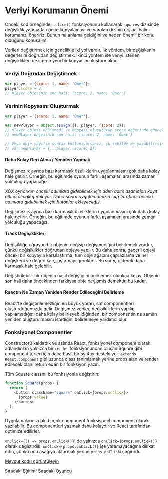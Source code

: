 <h1>Veriyi Korumanın Önemi</h1>

Önceki kod örneğinde, `.slice()` fonksiyonunu kullanarak `squares` dizisinde değişiklik yapmadan önce kopyalamayı ve varolan dizinin orijinal halini korumanızı öneririz. Bunun ne anlama geldiğini ve neden önemli bir konu olduğunu konuşalım.

Verileri değiştirmek için genellikle iki yol vardır. İlk yöntem, bir değişkenin değerlerini doğrudan değiştirmek. İkinci yöntem ise veriyi istenen değişiklikleri de içeren yeni bir kopyasını oluşturmaktır.

<h3>Veriyi Doğrudan Değiştirmek</h3>

```js
var player = {score: 1, name: 'Ömer'};
player.score = 2;
// player objesinin son hali: {score: 2, name: 'Ömer'}
```

<h3>Verinin Kopyasını Oluşturmak</h3>

```js
var player = {score: 1, name: 'Ömer'};

var newPlayer = Object.assign({}, player, {score: 2});
// player objesi değişmedi ve kopyası oluşuturup score değerinde güncelleme yapıldı.
// newPlayer objesinin son hali: {score: 2, name: 'Ömer'}

// Veya obje yayılım syntax kullanıyorsanız, şu şekilde de yazabilirsiniz:
// var newPlayer = {...player, score: 2};
```

<h4>Daha Kolay Geri Alma / Yeniden Yapmak</h4>

Değişmezlik ayrıca bazı karmaşık özelliklerin uygulanmasını çok daha kolay hale getirir. Örneğin, bu eğitimde oyunun farklı aşamaları arasında zaman yolculuğu yapacağız.

<i>XOX oynarken önceki adımlara gidebilmek için adım adım aşamaları kayıt altına almak gerekiyor. Daha sonra uygulamamızın sağ tarafına, önceki adımlara gidebilmek için butonlar ekleyeceğiz.</i>

Değişmezlik ayrıca bazı karmaşık özelliklerin uygulanmasını çok daha kolay hale getirir. Örneğin, bu eğitimde oyunun farklı aşamaları arasında zaman yolculuğu yapacağız.

<h4>Track Değişiklikleri</h4>

Değişikliğe uğrayan bir objenin değişip değişmediğini belirlemek zordur, çünkü değişiklikler doğrudan objeye yapılır. Bu daha sonra, geçerli objeyi önceki bir kopyayla karşılaştırma, tüm obje ağacını çaprazlama ve her değişkeni ve değeri karşılaştırmayı gerektirir. Bu süreç giderek daha karmaşık hale gelebilir.

Değiştirilebilir bir objenin nasıl değiştiğini belirlemek oldukça kolay. Objenin son hali daha öncekinden farklıysa obje değişmiş demektir, bu kadar.

<h4>Reactın Ne Zaman Yeniden Render Edileceğini Belirleme</h4>

React'te değiştirilemezliğin en büyük yararı, saf componentleri oluşturduğunuzda gelir. Değişmez veriler, değişikliklerin yapılıp yapılamadığını daha kolay belirleyebildiğinden, bir componentin ne zaman yeniden oluşturulmasını istediğini belirlemeye yardımcı olur.

<h3>Fonksiyonel Componentler</h3>

Constructorü kaldırdık ve aslında React, fonksiyonel component olarak adlandırılan yalnızca bir `render` fonksiyonundan oluşan Square gibi component türleri için daha basit bir syntax destekliyor. `extends React.Component` gibi uzunca class tanımlamak yerine props alan ve render edilecek olanı return eden bir fonksiyon yazın.

Tüm Square classını bu fonksiyonla değiştirin:

```js
function Square(props) {
  return (
    <button className="square" onClick={props.onClick}>
      {props.value}
    </button>
  );
}
```

Uygulamalarınızdaki birçok component fonksiyonel component olarak yazılabilir. Bu componentleri yazmak daha kolaydır ve React tarafından optimize edilirler.

`onClick={() => props.onClick()}`i de yalnızca `onClick={props.onClick()}` olarak değiştirdik. `onClick={props.onClick()}` işe yaramayacağına dikkat edin, çünkü onu aşağıya aktarmak yerine `props.onClick`i çağırırdı.

<a href="https://codepen.io/gaearon/pen/QvvJOv?editors=0010">Mevcut kodu görüntüleyin</a>

<a href="https://omergulcicek.github.io/reactjs/siradaki-oyuncu">Sıradaki Eğitim: Sıradaki Oyuncu</a>
